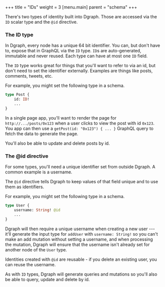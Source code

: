 +++
title = "IDs"
weight = 3
[menu.main]
    parent = "schema"
+++

There's two types of identity built into Dgraph.  Those are accessed via the `ID` scalar type and the `@id` directive.

### The ID type

In Dgraph, every node has a unique 64 bit identifier.  You can, but don't have to, expose that in GraphQL via the `ID` type.  `ID`s are auto-generated, immutable and never reused.  Each type can have at most one `ID` field.

The `ID` type works great for things that you'll want to refer to via an id, but don't need to set the identifier externally.  Examples are things like posts, comments, tweets, etc. 

For example, you might set the following type in a schema.

```graphql
type Post {
    id: ID!
    ...
}
```

In a single page app, you'll want to render the page for `http://.../posts/0x123` when a user clicks to view the post with id `0x123`.  You app can then use a `getPost(id: "0x123") { ... }` GraphQL query to fetch the data to generate the page.

You'll also be able to update and delete posts by id.

### The @id directive

For some types, you'll need a unique identifier set from outside Dgraph.  A common example is a username.

The `@id` directive tells Dgraph to keep values of that field unique and to use them as identifiers.

For example, you might set the following type in a schema.

```graphql
type User {
    username: String! @id
    ...
}
```

Dgraph will then require a unique username when creating a new user --- it'll generate the input type for `addUser` with `username: String!` so you can't make an add mutation without setting a username, and when processing the mutation, Dgraph will ensure that the username isn't already set for another node of the `User` type.

Identities created with `@id` are reusable - if you delete an existing user, you can reuse the username.

As with `ID` types, Dgraph will generate queries and mutations so you'll also be able to query, update and delete by id.

<!-- 
### More to come

We are currently considering expanding uniqueness to include composite ids and multiple unique fields (e.g. [this](https://discuss.dgraph.io/t/support-multiple-unique-fields-in-dgraph-graphql/8512) issue).
-->
